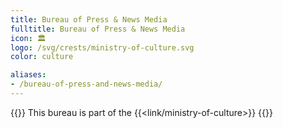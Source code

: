 ```yaml
---
title: Bureau of Press & News Media
fulltitle: Bureau of Press & News Media
icon: 🏛️
logo: /svg/crests/ministry-of-culture.svg
color: culture

aliases:
- /bureau-of-press-and-news-media/
---
```

{{<note series>}}
 This bureau is part of the {{<link/ministry-of-culture>}}
{{</note>}}